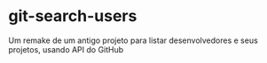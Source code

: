 # git-search-users
Um remake de um antigo projeto para listar desenvolvedores e seus projetos, usando API do GitHub
